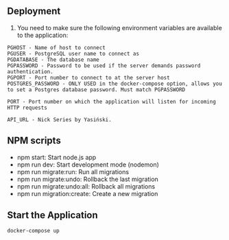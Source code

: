 ## Deployment

1. You need to make sure the following environment variables are available to the application:

```PORT - server port number
PGHOST - Name of host to connect
PGUSER - PostgreSQL user name to connect as
PGDATABASE - The database name
PGPASSWORD - Password to be used if the server demands password authentication.
PGPORT - Port number to connect to at the server host
POSTGRES_PASSWORD - ONLY USED in the docker-compose option, allows you to set a Postgres database password. Must match PGPASSWORD

PORT - Port number on which the application will listen for incoming HTTP requests

API_URL - Nick Series by Yasiński.

```

## NPM scripts

- npm start: Start node.js app
- npm run dev: Start development mode (nodemon)
- npm run migrate:run: Run all migrations
- npm run migrate:undo: Rollback the last migration
- npm run migrate:undo:all: Rollback all migrations
- npm run migration:create: Create a new migration

## Start the Application

`docker-compose up`
